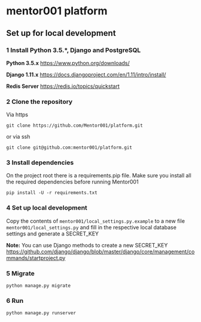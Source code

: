 # mentor001 platform

## Set up for local development

### 1 Install Python 3.5.*, Django and PostgreSQL

**Python 3.5.x**
https://www.python.org/downloads/

**Django 1.11.x**
https://docs.djangoproject.com/en/1.11/intro/install/

**Redis Server**
https://redis.io/topics/quickstart

### 2 Clone the repository

Via https

    git clone https://github.com/Mentor001/platform.git

or via ssh

    git clone git@github.com:mentor001/platform.git

### 3 Install dependencies
On the project root there is a requirements.pip file. Make sure you install all the required dependencies before running Mentor001

    pip install -U -r requirements.txt

### 4 Set up local development
Copy the contents of `mentor001/local_settings.py.example` to a new file `mentor001/local_settings.py` and fill in the respective local database settings and generate a SECRET_KEY


**Note:** You can use Django methods to create a new SECRET_KEY https://github.com/django/django/blob/master/django/core/management/commands/startproject.py

### 5 Migrate

    python manage.py migrate

### 6 Run

    python manage.py runserver
